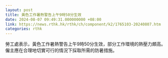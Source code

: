 ```yaml
---
layout: post
title: 黃色工作暑熱警告上午9時50分生效
date: 2024-08-07 09:49:31.000000000 +08:00
link: https://news.rthk.hk/rthk/ch/component/k2/1765103-20240807.htm
categories: rthk
---
```


勞工處表示，黃色工作暑熱警告上午9時50分生效，部分工作環境的熱壓力頗高。僱主應在合理地切實可行的情況下採取所需的防暑措施。
